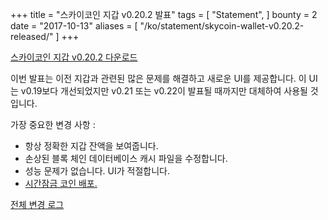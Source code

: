 +++
title = "스카이코인 지갑 v0.20.2 발표"
tags = [
    "Statement",
]
bounty = 2
date = "2017-10-13"
aliases = [
	"/ko/statement/skycoin-wallet-v0.20.2-released/"
]
+++

[스카이코인 지갑 v0.20.2 다운로드](https://www.skycoin.net/downloads/)

이번 발표는 이전 지갑과 관련된 많은 문제를 해결하고 새로운 UI를 제공합니다.
이 UI는 v0.19보다 개선되었지만 v0.21 또는 v0.22이 발표될 때까지만 대체하여 사용될 것입니다.

가장 중요한 변경 사항 :

- 항상 정확한 지갑 잔액을 보여줍니다.
- 손상된 블록 체인 데이터베이스 캐시 파일을 수정합니다.
- 성능 문제가 없습니다. UI가 적절합니다.
- [시간잠금 코인 배포.](/statement/skycoin-distribution-plan/#timelocked-distribution)

[전체 변경 로그](https://github.com/skycoin/skycoin/blob/master/CHANGELOG.md#0200---2017-10-10)
